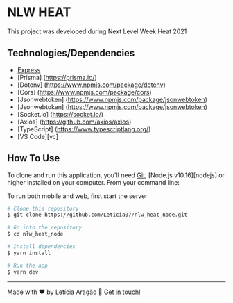 # NLW HEAT

This project was developed during Next Level Week Heat 2021

## Technologies/Dependencies
- [Express](https://expressjs.com/)
- [Prisma] (https://prisma.io/)
- [Dotenv] (https://www.npmjs.com/package/dotenv)
- [Cors] (https://www.npmjs.com/package/cors)
- [Jsonwebtoken] (https://www.npmjs.com/package/jsonwebtoken)
- [Jsonwebtoken] (https://www.npmjs.com/package/jsonwebtoken)
- [Socket.io] (https://socket.io/)
- [Axios] (https://github.com/axios/axios)
- [TypeScript] (https://www.typescriptlang.org/)
- [VS Code][vc]

## How To Use

To clone and run this application, you'll need [Git](https://git-scm.com), [Node.js v10.16][nodejs] or higher installed on your computer. From your command line:

To run both mobile and web, first start the server

```bash
# Clone this repository
$ git clone https://github.com/Leticia07/nlw_heat_node.git

# Go into the repository
$ cd nlw_heat_node

# Install dependencies
$ yarn install

# Run the app
$ yarn dev
```

---
Made with ♥ by Letícia Aragão :wave: [Get in touch!](https://www.linkedin.com/in/leticiaaragao/)